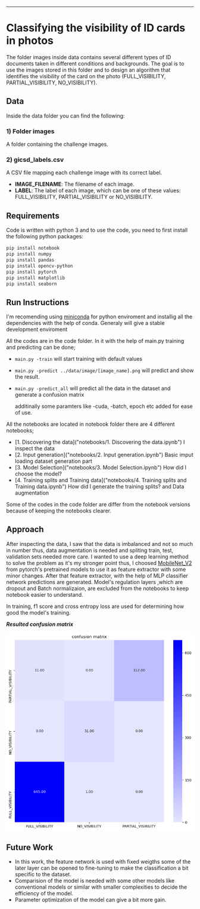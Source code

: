 ***


# Classifying the visibility of ID cards in photos

The folder images inside data contains several different types of ID documents taken in different conditions and backgrounds. The goal is to use the images stored in this folder and to design an algorithm that identifies the visibility of the card on the photo (FULL_VISIBILITY, PARTIAL_VISIBILITY, NO_VISIBILITY).

## Data

Inside the data folder you can find the following:

### 1) Folder images
A folder containing the challenge images.

### 2) gicsd_labels.csv
A CSV file mapping each challenge image with its correct label.
 - **IMAGE_FILENAME**: The filename of each image.
 - **LABEL**: The label of each image, which can be one of these values: FULL_VISIBILITY, PARTIAL_VISIBILITY or NO_VISIBILITY. 



## Requirements
Code is written with python 3 and to use the code, you need to first install the following python packages:

```Shell
pip install notebook
pip install numpy
pip install pandas
pip install opencv-python
pip install pytorch
pip install matplotlib
pip install seaborn
```

 
## Run Instructions

I'm recomending using [miniconda](https://docs.conda.io/en/latest/miniconda.html) for python enviroment and installig all the dependencies with the help of conda. Generaly will give a stable development enviroment

All the codes are in the code folder. In it with the help of main.py training and predicting can be done;
 - ```main.py -train``` will start training with default values
 - ```main.py -predict ../data/image/[image_name].png``` will predict and show the result.
 - ```main.py -predict_all``` will predict all the data in the dataset and generate a confusion matrix
 
     additinally some paramters like -cuda, -batch, epoch etc added for ease of use.

All the notebooks are located in notebook folder there are 4 different notebooks;

 - [1. Discovering the data]("notebooks/1. Discovering the data.ipynb") I inspect the data
 - [2. Input generation]("notebooks/2. Input generation.ipynb") Basic imput loading dataset generation part
 - [3. Model Selection]("notebooks/3. Model Selection.ipynb") How did I choose the model?
 - [4. Training splits and Training data]("notebooks/4. Training splits and Training data.ipynb") How did I generate the training splits? and Data augmentation

Some of the codes in the code folder are differ from the notebook versions because of keeping the notebooks clearer.

## Approach

After inspecting the data, I saw that the data is imbalanced and not so much in number thus, data augmentation is needed and spliting train, test, validation sets needed more care.
I wanted to use a deep learning method to solve the problem as it's my stronger point thus, I choosed [MobileNet_V2](https://arxiv.org/abs/1801.04381) from pytorch's pretrained models to use it as feature extractor with some minor changes. After that feature extractor, with the help of MLP classifier network predictions are generated. Model's regulation layers ,which are dropout and Batch normalizaion, are excluded from the notebooks to keep notebook easier to understand.

In training, f1 score and cross entropy loss are used for determining how good the model's training.

***Resulted confusion matrix***

![confusion matrix](misc/confusion_matrix.png)

## Future Work

 * In this work, the feature network is used with fixed weigths some of the later layer can be opened to fine-tuning to make the classification a bit specific to the dataset.
 * Comparision of the model is needed with some other models like conventional models or similar with smaller complexities to decide the efficiency of the model.
 * Parameter optimization of the model can give a bit more gain.
